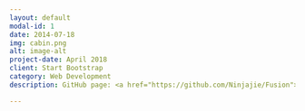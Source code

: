 ```yaml
---
layout: default
modal-id: 1
date: 2014-07-18
img: cabin.png
alt: image-alt
project-date: April 2018
client: Start Bootstrap
category: Web Development
description: GitHub page: <a href="https://github.com/Ninjajie/Fusion">Flat Icons</a>. LOL.

---
```

